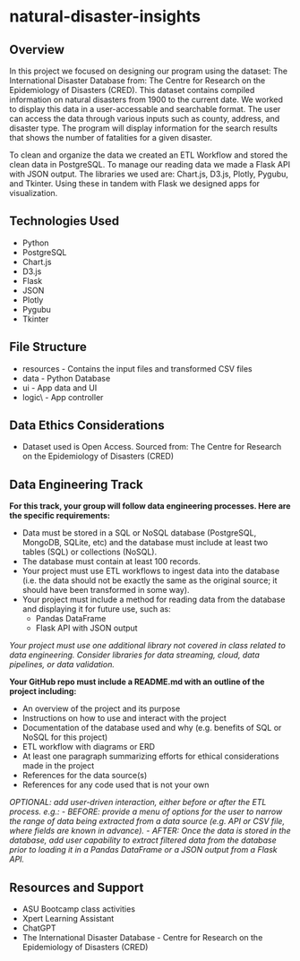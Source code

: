 # natural-disaster-insights

## Overview
In this project we focused on designing our program using the dataset: The International Disaster Database from: The Centre for Research on the Epidemiology of Disasters (CRED). This dataset contains compiled information on natural disasters from 1900 to the current date. We worked to display this data in a user-accessable and searchable format. The user can access the data through various inputs such as county, address, and disaster type. The program will display information for the search results that shows the number of fatalities for a given disaster. 

To clean and organize the data we created an ETL Workflow and stored the clean data in PostgreSQL. To manage our reading data we made a Flask API with JSON output. The libraries we used are: Chart.js, D3.js, Plotly, Pygubu, and Tkinter. Using these in tandem with Flask we designed apps for visualization. 



## Technologies Used
- Python  
- PostgreSQL  
- Chart.js  
- D3.js  
- Flask  
- JSON  
- Plotly  
- Pygubu  
- Tkinter  



## File Structure
- resources - Contains the input files and transformed CSV files  
- data - Python Database  
- ui - App data and UI  
- logic\ - App controller  



## Data Ethics Considerations
- Dataset used is Open Access. Sourced from: The Centre for Research on the Epidemiology of Disasters (CRED)



## Data Engineering Track
**For this track, your group will follow data engineering processes. Here are the specific requirements:**
- Data must be stored in a SQL or NoSQL database (PostgreSQL, MongoDB, SQLite, etc) and the database must include at least two tables (SQL) or collections (NoSQL).
- The database must contain at least 100 records.
- Your project must use ETL workflows to ingest data into the database (i.e. the data should not be exactly the same as the original source; it should have been transformed in some way).
- Your project must include a method for reading data from the database and displaying it for future use, such as:
    - Pandas DataFrame
    - Flask API with JSON output   

*Your project must use one additional library not covered in class related to data engineering. Consider libraries for data streaming, cloud, data pipelines, or data validation.*



**Your GitHub repo must include a README.md with an outline of the project including:**
- An overview of the project and its purpose
- Instructions on how to use and interact with the project
- Documentation of the database used and why (e.g. benefits of SQL or NoSQL for this project)
- ETL workflow with diagrams or ERD
- At least one paragraph summarizing efforts for ethical considerations made in the project
- References for the data source(s)
- References for any code used that is not your own


*OPTIONAL: add user-driven interaction, either before or after the ETL process. e.g.:*
*- BEFORE: provide a menu of options for the user to narrow the range of data being extracted from a data source (e.g. API or CSV file, where fields are known in advance).*
*- AFTER: Once the data is stored in the database, add user capability to extract filtered data from the database prior to loading it in a Pandas DataFrame or a JSON output from a Flask API.*



## Resources and Support
- ASU Bootcamp class activities
- Xpert Learning Assistant
- ChatGPT
- The International Disaster Database - Centre for Research on the Epidemiology of Disasters (CRED)
